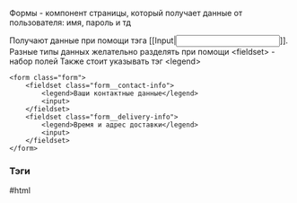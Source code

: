 Формы - компонент страницы, который получает данные от пользователя: имя, пароль и тд

Получают данные при помощи тэга [[Input|<input>]].
Разные типы данных желательно разделять при помощи \<fieldset> - набор полей
Также стоит указывать тэг \<legend>

```
<form class="form"> 
	<fieldset class="form__contact-info"> 
		<legend>Ваши контактные данные</legend>
		<input>
	</fieldset> 
	<fieldset class="form__delivery-info"> 
		<legend>Время и адрес доставки</legend> 
		<input>
	</fieldset> 
</form>
```

### Тэги
#html 
